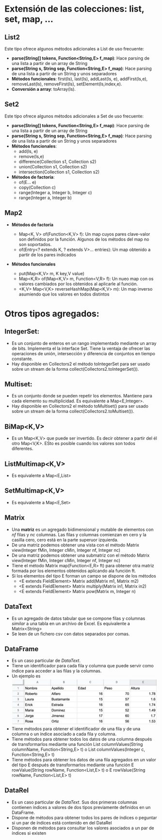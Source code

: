 # Extensión de las colecciones: list, set, map, ...

## List2

Este tipo ofrece algunos métodos adicionales a List de uso frecuente:

- **parse(String[] tokens, Function<String,E> f_map)**:  Hace parsing de una lista a partir de un array de String
- **parse(String s, String sep, Function<String,E> f_map)**: Hace parsing de una lista a partir de un String y unos separadores
- **Métodos funcionales**: first(ls), last(ls), addLast(ls, e), addFirst(ls,e), removeLast(ls), removeFirst(ls), setElement(ls,index,e).
- **Conversión a array**: toArray(ls).

## Set2

Este tipo ofrece algunos métodos adicionales a Set de uso frecuente:

- **parse(String[] tokens, Function<String,E> f_map)**:  Hace parsing de una lista a partir de un array de String
- **parse(String s, String sep, Function<String,E> f_map)**: Hace parsing de una lista a partir de un String y unos separadores
- **Métodos funcionales**: 
	- add(ls, e)
	- remove(ls,e)
	- difference(Collection<E> s1, Collection<E> s2)
	- union(Collection<E> s1, Collection<E> s2)
	- intersection(Collection<E> s1, Collection<E> s2)
- **Métodos de factoría**: 
	- of(E... e)
	- copy(Collection<T> c)
	- range(Integer a, Integer b, Integer c)
	- range(Integer a, Integer b)

## Map2

- **Métodos de factoría**
	- Map<K, V> of(Function<K,V> f): Un map cuyos pares clave-valor son definidos por la función. Algunos de los métodos del map no son soportados. 
	- of(Entry<? extends K, ? extends V>... entries): Un map obtenido a partir de los pares indicados

- **Métodos funcionales**
	- put(Map<K,V> m, K key,V value)
	- Map<K,R> of(Map<K,V> m, Function<V,R> f): Un nueo map con os valores cambiados por los obtenidos al aplicarle al función.
	- <K,V> Map<V,K> reverseHashMap(Map<K,V> m): Un map inverso asumiendo que los valores en todos distintos

# Otros tipos agregados:

## IntegerSet: 
- Es un conjunto de enteros en un rango implementado mediante un array de bits. Implementa el la interface Set<E>. Tiene la ventaja de ofrecer las operaciones de unión, intersección y diferencia de conjuntos en tiempo constante.
- Hay disponible en Collectors2 el método toIntegerSet para ser usado sobre un stream de la forma collect(Collectors2.toIntegerSet()).

## Multiset<E>:

- Es un conjunto donde se pueden repetir los elementos. Mantiene para cada elemento su multiplicidad. Es equivalente a Map<E,Integer>.
- Hay disponible en Collectors2 el método toMultiset() para ser usado sobre un stream de la forma collect(Collectors2.toMultiset()).

## BiMap<K,V>

- Es un Map<K,V> que puede ser invertido. Es decir obtener a partir del él otro Map<V,K>. ESto es posible cuando los valores son todos diferentes.

## ListMultimap<K,V>

- Es equivalente a Map<E,List<V>>

## SetMultimap<K,V>

- Es equivalente a Map<E,Set<V>>

## Matrix<E>

- Una **matriz** es un agregado bidimensional y mutable de elementos con _nf_ filas y _nc_ columnas. Las filas y columnas comienzan en cero y la casilla cero, cero está en la parte superuor izquierda.
- De una matriz podemos obtener una vista con el método Matrix<E> view(Integer fMin, Integer cMin, Integer nf, Integer nc)
- De una matriz podemos obtener una submatriz con el método Matrix<E> view(Integer fMin, Integer cMin, Integer nf, Integer nc)
- Tiene el método Matrix<R> map(Function<E,R> ft) para obtener otra matriz formada por los elementos obtenidos aplicando ala función ft.
- Si los elementos del tipo E forman un campo se dispone de los métodos
	- <E extends FieldElement<E>> Matrix<E> add(Matrix<E> m1, Matrix<E> m2)
	- <E extends FieldElement<E>> Matrix<E> multiply(Matrix<E> in1, Matrix<E> in2)
	- <E extends FieldElement<E>> Matrix<E> pow(Matrix<E> m, Integer n)

## DataText

- Es un agregado de datos tabular que se compone filas y columnas _similar_ a una tabla en un archivo de Excel. Es equivalente a Matrix\<String\>
- Se leen de un fichero csv con datos separados por comas.

## DataFrame

- Es un caso particular de _DataText_. 
- Tiene un identificador para cada fila y columna que puede servir como índice para acceder a las filas y la columnas.
- Un ejemplo es ![DatFrame](./dataframe.jpg)
- Tiene métodos para obtener el identificador de una fila y de una columna o un índice asociado a cada fila y columna.
- Tiene métodos para obtener todos los datos de una columna después de transformarlos mediante una función List<E> columnValues(String columnName, Function<String,E> t) o List<E> columnValues(Integer c, Function<String,E> t)
- Tiene métodos para obtener los datos de una fila agregados en un valor del tipo E después de transformarlos mediante una función E rowValue(String rowName, Function<List<String>,E> t) o E rowValue(String rowName, Function<List<String>,E> t)

## DataRel

- Es un caso particular de _DataText_.  Sus dos primeras columnas contienen índices a valores de dos tipos previamente definidos en un DataFrame.
- Dispone de métodos para obtener todos los pares de índices o peguntar si un par de índices está contenido en del DataRel
- Disponen de métodos para consultar los valores asociados a un par de índices si existen




	



	





 

